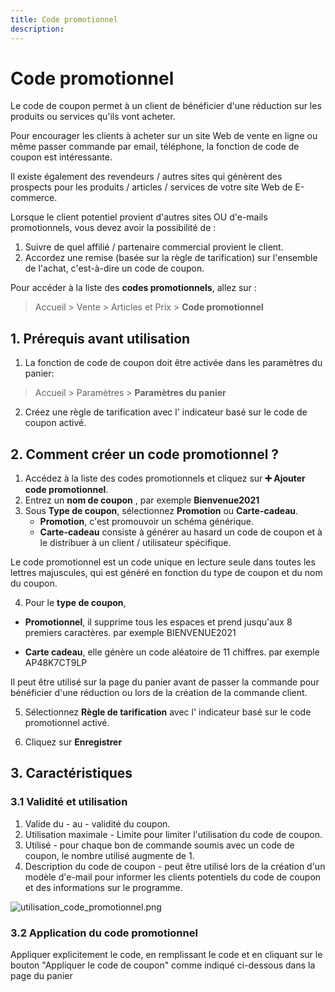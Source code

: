 ```yaml
---
title: Code promotionnel
description:
---
```


# Code promotionnel
Le code de coupon permet à un client de bénéficier d'une réduction sur les produits ou services qu'ils vont acheter.

Pour encourager les clients à acheter sur un site Web de vente en ligne ou même passer commande par email, téléphone, la fonction de code de coupon est intéressante.

Il existe également des revendeurs / autres sites qui génèrent des prospects pour les produits / articles / services de votre site Web de E-commerce.

Lorsque le client potentiel provient d'autres sites OU d'e-mails promotionnels, vous devez avoir la possibilité de :

1. Suivre de quel affilié / partenaire commercial provient le client.
2. Accordez une remise (basée sur la règle de tarification) sur l'ensemble de l'achat, c'est-à-dire un code de coupon.

Pour accéder à la liste des **codes promotionnels**, allez sur :

> Accueil > Vente > Articles et Prix > **Code promotionnel**


## 1. Prérequis avant utilisation

1. La fonction de code de coupon doit être activée dans les paramètres du panier:

> Accueil > Paramètres > **Paramètres du panier**

2. Créez une règle de tarification avec l' indicateur basé sur le code de coupon activé.

## 2. Comment créer un code promotionnel ?

1. Accédez à la liste des codes promotionnels et cliquez sur **:heavy_plus_sign: Ajouter code promotionnel**.
2. Entrez un **nom de coupon** , par exemple **Bienvenue2021**
3. Sous **Type de coupon**, sélectionnez **Promotion** ou **Carte-cadeau**.
	- **Promotion**, c'est promouvoir un schéma générique.
	- **Carte-cadeau** consiste à générer au hasard un code de coupon et à le distribuer à un client / utilisateur spécifique.

Le code promotionnel est un code unique en lecture seule dans toutes les lettres majuscules, qui est généré en fonction du type de coupon et du nom du coupon.

4. Pour le **type de coupon**,

- **Promotionnel**, il supprime tous les espaces et prend jusqu'aux 8 premiers caractères. par exemple BIENVENUE2021

- **Carte cadeau**, elle génère un code aléatoire de 11 chiffres. par exemple AP48K7CT9LP

Il peut être utilisé sur la page du panier avant de passer la commande pour bénéficier d'une réduction ou lors de la création de la commande client.

5. Sélectionnez **Règle de tarification** avec l' indicateur basé sur le code promotionnel activé.

6. Cliquez sur **Enregistrer**

## 3. Caractéristiques

### 3.1 Validité et utilisation

1. Valide du - au - validité du coupon.
2. Utilisation maximale - Limite pour limiter l'utilisation du code de coupon.
3. Utilisé - pour chaque bon de commande soumis avec un code de coupon, le nombre utilisé augmente de 1.
4. Description du code de coupon - peut être utilisé lors de la création d'un modèle d'e-mail pour informer les clients potentiels du code de coupon et des informations sur le programme.

![utilisation_code_promotionnel.png](/ventes/coupon-code/utilisation_code_promotionnel.png)

### 3.2 Application du code promotionnel

Appliquer explicitement le code, en remplissant le code et en cliquant sur le bouton "Appliquer le code de coupon" comme indiqué ci-dessous dans la page du panier





